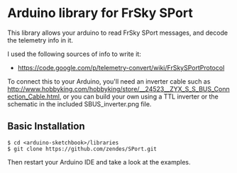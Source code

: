 Arduino library for FrSky SPort
===============================

This library allows your arduino to read FrSky SPort messages, and decode the telemetry info in it.

I used the following sources of info to write it:
* https://code.google.com/p/telemetry-convert/wiki/FrSkySPortProtocol

To connect this to your Arduino, you'll need an inverter cable such as http://www.hobbyking.com/hobbyking/store/__24523__ZYX_S_S_BUS_Connection_Cable.html, or you can build your own using a TTL inverter or the schematic in the included SBUS_inverter.png file.

Basic Installation
------------------
```
$ cd <arduino-sketchbook>/libraries
$ git clone https://github.com/zendes/SPort.git
```

Then restart your Arduino IDE and take a look at the examples.
